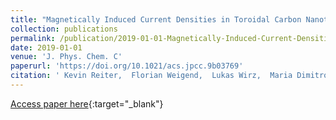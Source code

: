 ```yaml
---
title: "Magnetically Induced Current Densities in Toroidal Carbon Nanotubes"
collection: publications
permalink: /publication/2019-01-01-Magnetically-Induced-Current-Densities-in-Toroidal-Carbon-Nanotubes
date: 2019-01-01
venue: 'J. Phys. Chem. C'
paperurl: 'https://doi.org/10.1021/acs.jpcc.9b03769'
citation: ' Kevin Reiter,  Florian Weigend,  Lukas Wirz,  Maria Dimitrova,  Dage Sundholm, &quot;Magnetically Induced Current Densities in Toroidal Carbon Nanotubes.&quot; J. Phys. Chem. C, 2019.'
---
```

[Access paper here](https://doi.org/10.1021/acs.jpcc.9b03769){:target="_blank"}
